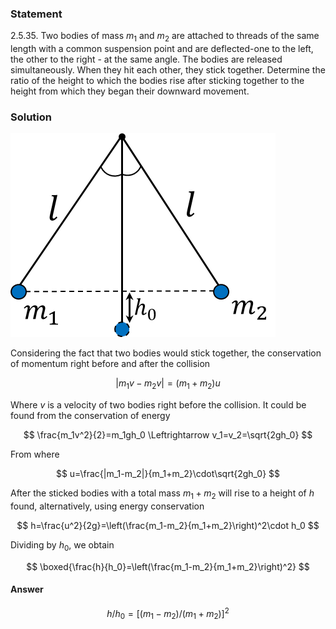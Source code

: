 ###  Statement

$2.5.35.$ Two bodies of mass $m_1$ and $m_2$ are attached to threads of the same length with a common suspension point and are deflected-one to the left, the other to the right - at the same angle. The bodies are released simultaneously. When they hit each other, they stick together. Determine the ratio of the height to which the bodies rise after sticking together to the height from which they began their downward movement.

### Solution

![ The initial position of the bodies |424x326, 34%](../../img/2.5.35/2.5.35_1.png)

Considering the fact that two bodies would stick together, the conservation of momentum right before and after the collision

$$
|m_1v-m_2v| = (m_1+m_2)u
$$

Where $v$ is a velocity of two bodies right before the collision. It could be found from the conservation of energy

$$
\frac{m_1v^2}{2}=m_1gh_0 \Leftrightarrow v_1=v_2=\sqrt{2gh_0}
$$

From where

$$
u=\frac{|m_1-m_2|}{m_1+m_2}\cdot\sqrt{2gh_0}
$$

After the sticked bodies with a total mass $m_1+m_2$ will rise to a height of $h$ found, alternatively, using energy conservation

$$
h=\frac{u^2}{2g}=\left(\frac{m_1-m_2}{m_1+m_2}\right)^2\cdot h_0
$$

Dividing by $h_0$, we obtain

$$
\boxed{\frac{h}{h_0}=\left(\frac{m_1-m_2}{m_1+m_2}\right)^2}
$$

#### Answer

$$
h/h_0=[(m_1-m_2)/(m_1+m_2)]^2
$$